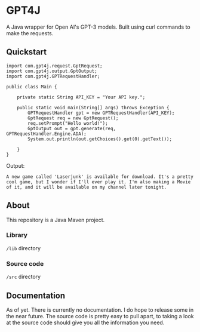 # GPT4J
A Java wrapper for Open AI's GPT-3 models.
Built using curl commands to make the requests.

## Quickstart
```lang-Java
import com.gpt4j.request.GptRequest;
import com.gpt4j.output.GptOutput;
import com.gpt4j.GPTRequestHandler;

public class Main {

    private static String API_KEY = "Your API key.";

    public static void main(String[] args) throws Exception {
        GPTRequestHandler gpt = new GPTRequestHandler(API_KEY);
        GptRequest req = new GptRequest();
        req.setPrompt("Hello world!");
        GptOutput out = gpt.generate(req, GPTRequestHandler.Engine.ADA);
        System.out.println(out.getChoices().get(0).getText());

    }
}
```

Output:
```
A new game called 'Laserjunk' is available for download. It's a pretty cool game, but I wonder if I'll ever play it. I'm also making a Movie of it, and it will be available on my channel later tonight.
```


## About
This repository is a Java Maven project.

### Library
`/lib` directory

### Source code
`/src` directory


## Documentation
As of yet. There is currently no documentation. I do hope to release some in the near future.
The source code is pretty easy to pull apart, to taking a look at the source code should give you all the information you need. 

